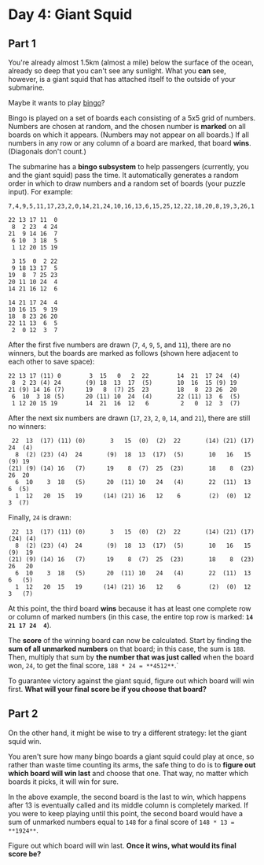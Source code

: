 # Day 4: Giant Squid

## Part 1

You're already almost 1.5km (almost a mile) below the surface of the ocean, already so deep that you can't see any sunlight. What you **can** see, however, is a giant squid that has attached itself to the outside of your submarine.

Maybe it wants to play [bingo](https://en.wikipedia.org/wiki/Bingo_(American_version))?

Bingo is played on a set of boards each consisting of a 5x5 grid of numbers. Numbers are chosen at random, and the chosen number is **marked** on all boards on which it appears. (Numbers may not appear on all boards.) If all numbers in any row or any column of a board are marked, that board **wins**. (Diagonals don't count.)

The submarine has a **bingo subsystem** to help passengers (currently, you and the giant squid) pass the time. It automatically generates a random order in which to draw numbers and a random set of boards (your puzzle input). For example:

```
7,4,9,5,11,17,23,2,0,14,21,24,10,16,13,6,15,25,12,22,18,20,8,19,3,26,1

22 13 17 11  0
 8  2 23  4 24
21  9 14 16  7
 6 10  3 18  5
 1 12 20 15 19

 3 15  0  2 22
 9 18 13 17  5
19  8  7 25 23
20 11 10 24  4
14 21 16 12  6

14 21 17 24  4
10 16 15  9 19
18  8 23 26 20
22 11 13  6  5
 2  0 12  3  7

```

After the first five numbers are drawn (`7`, `4`, `9`, `5`, and `11`), there are no winners, but the boards are marked as follows (shown here adjacent to each other to save space):

```
22 13 17 (11) 0        3  15   0   2  22        14  21  17 24  (4)
 8  2 23 (4) 24       (9) 18  13  17  (5)       10  16  15 (9) 19
21 (9) 14 16 (7)      19   8  (7) 25  23        18   8  23 26  20
 6  10  3 18 (5)      20 (11) 10  24  (4)       22 (11) 13  6  (5)
 1 12 20 15 19        14  21  16  12   6         2   0  12  3  (7)
```

After the next six numbers are drawn (`17`, `23`, `2`, `0`, `14`, and `21`), there are still no winners:

```
 22  13  (17) (11) (0)       3   15  (0)  (2)  22       (14) (21) (17) 24  (4)
  8  (2) (23) (4)  24       (9)  18  13  (17)  (5)       10   16   15  (9) 19
(21) (9) (14) 16   (7)      19    8  (7)  25  (23)       18    8  (23) 26  20
  6  10    3  18   (5)      20  (11) 10   24   (4)       22  (11)  13   6  (5)
  1  12   20  15   19      (14) (21) 16   12    6        (2)  (0)  12   3  (7)
```

Finally, `24` is drawn:

```
 22  13  (17) (11) (0)       3   15  (0)  (2)  22       (14) (21) (17) (24) (4)
  8  (2) (23) (4)  24       (9)  18  13  (17)  (5)       10   16   15  (9)  19
(21) (9) (14) 16   (7)      19    8  (7)  25  (23)       18    8  (23) 26   20
  6  10    3  18   (5)      20  (11) 10   24   (4)       22  (11)  13   6   (5)
  1  12   20  15   19      (14) (21) 16   12    6        (2)  (0)  12   3   (7)
```

At this point, the third board **wins** because it has at least one complete row or column of marked numbers (in this case, the entire top row is marked: **`14 21 17 24  4`**).

The **score** of the winning board can now be calculated. Start by finding the **sum of all unmarked numbers** on that board; in this case, the sum is `188`. Then, multiply that sum by **the number that was just called** when the board won, `24`, to get the final score, `188 * 24 = **4512**`.`

To guarantee victory against the giant squid, figure out which board will win first. **What will your final score be if you choose that board?**

## Part 2

On the other hand, it might be wise to try a different strategy: let the giant squid win.

You aren't sure how many bingo boards a giant squid could play at once, so rather than waste time counting its arms, the safe thing to do is to **figure out which board will win last** and choose that one. That way, no matter which boards it picks, it will win for sure.

In the above example, the second board is the last to win, which happens after 13 is eventually called and its middle column is completely marked. If you were to keep playing until this point, the second board would have a sum of unmarked numbers equal to `148` for a final score of `148 * 13 = **1924**`.

Figure out which board will win last. **Once it wins, what would its final score be?**